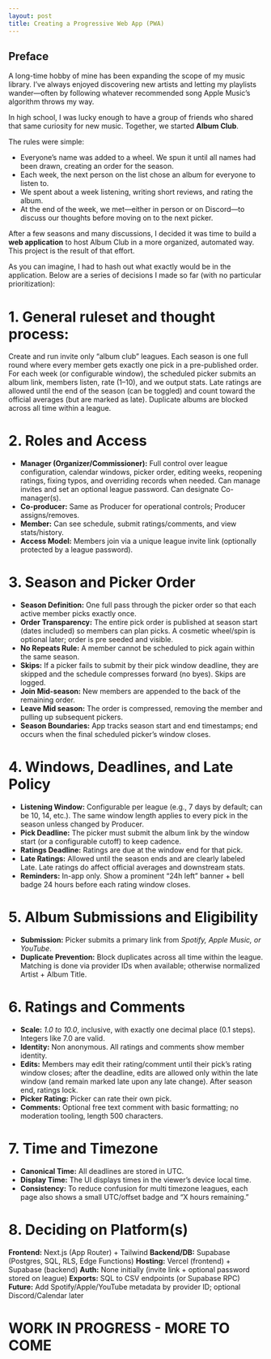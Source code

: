 ```yaml
---
layout: post
title: Creating a Progressive Web App (PWA)
---
```


## Preface

A long-time hobby of mine has been expanding the scope of my music library. I’ve always enjoyed discovering new artists and letting my playlists wander—often by following whatever recommended song Apple Music’s algorithm throws my way.  

In high school, I was lucky enough to have a group of friends who shared that same curiosity for new music. Together, we started **Album Club**.  

The rules were simple:
- Everyone’s name was added to a wheel. We spun it until all names had been drawn, creating an order for the season.  
- Each week, the next person on the list chose an album for everyone to listen to.  
- We spent about a week listening, writing short reviews, and rating the album.  
- At the end of the week, we met—either in person or on Discord—to discuss our thoughts before moving on to the next picker.

After a few seasons and many discussions, I decided it was time to build a **web application** to host Album Club in a more organized, automated way. This project is the result of that effort.

As you can imagine, I had to hash out what exactly would be in the application. Below are a series of decisions I made so far (with no particular prioritization):

# 1. General ruleset and thought process:

Create and run invite only “album club” leagues. Each season is one full round where every member gets exactly one pick in a pre-published order. For each week (or configurable window), the scheduled picker submits an album link, members listen, rate (1–10), and we output stats. Late ratings are allowed until the end of the season (can be toggled) and count toward the official averages (but are marked as late). Duplicate albums are blocked across all time within a league.

# 2. Roles and Access

- **Manager (Organizer/Commissioner):** Full control over league configuration, calendar windows, picker order, editing weeks, reopening ratings, fixing typos, and overriding records when needed. Can manage invites and set an optional league password. Can designate Co-manager(s).
- **Co-producer:** Same as Producer for operational controls; Producer assigns/removes.
- **Member:** Can see schedule, submit ratings/comments, and view stats/history.
- **Access Model:** Members join via a unique league invite link (optionally protected by a league password).

# 3. Season and Picker Order

- **Season Definition:** One full pass through the picker order so that each active member picks exactly once.
- **Order Transparency:** The entire pick order is published at season start (dates included) so members can plan picks. A cosmetic wheel/spin is optional later; order is pre seeded and visible.
- **No Repeats Rule:** A member cannot be scheduled to pick again within the same season.
- **Skips:** If a picker fails to submit by their pick window deadline, they are skipped and the schedule compresses forward (no byes). Skips are logged.
- **Join Mid-season:** New members are appended to the back of the remaining order.
- **Leave Mid season:** The order is compressed, removing the member and pulling up subsequent pickers.
- **Season Boundaries:** App tracks season start and end timestamps; end occurs when the final scheduled picker’s window closes.

# 4. Windows, Deadlines, and Late Policy

- **Listening Window:** Configurable per league (e.g., 7 days by default; can be 10, 14, etc.). The same window length applies to every pick in the season unless changed by Producer.
- **Pick Deadline:** The picker must submit the album link by the window start (or a configurable cutoff) to keep cadence.
- **Ratings Deadline:** Ratings are due at the window end for that pick.
- **Late Ratings:** Allowed until the season ends and are clearly labeled Late. Late ratings do affect official averages and downstream stats.
- **Reminders:** In-app only. Show a prominent “24h left” banner + bell badge 24 hours before each rating window closes.

# 5. Album Submissions and Eligibility

- **Submission:** Picker submits a primary link from *Spotify, Apple Music, or YouTube*.
-	**Duplicate Prevention:** Block duplicates across all time within the league. Matching is done via provider IDs when available; otherwise normalized Artist + Album Title.

# 6. Ratings and Comments

- **Scale:** *1.0 to 10.0*, inclusive, with exactly one decimal place (0.1 steps). Integers like 7.0 are valid.
- **Identity:** Non anonymous. All ratings and comments show member identity.
- **Edits:** Members may edit their rating/comment until their pick’s rating window closes; after the deadline, edits are allowed only within the late window (and remain marked late upon any late change). After season end, ratings lock.
- **Picker Rating:** Picker can rate their own pick.
- **Comments:** Optional free text comment with basic formatting; no moderation tooling, length 500 characters.

# 7. Time and Timezone

- **Canonical Time:** All deadlines are stored in UTC.
- **Display Time:** The UI displays times in the viewer’s device local time.
- **Consistency:** To reduce confusion for multi timezone leagues, each page also shows a small UTC/offset badge and “X hours remaining.”

# 8. Deciding on Platform(s)

**Frontend:** Next.js (App Router) + Tailwind
**Backend/DB:** Supabase (Postgres, SQL, RLS, Edge Functions)
**Hosting:** Vercel (frontend) + Supabase (backend)
**Auth:** None initially (invite link + optional password stored on league)
**Exports:** SQL to CSV endpoints (or Supabase RPC)
**Future:** Add Spotify/Apple/YouTube metadata by provider ID; optional Discord/Calendar later


# WORK IN PROGRESS - MORE TO COME
